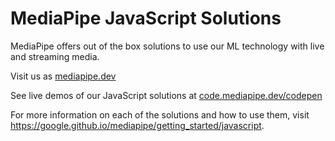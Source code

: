 # MediaPipe JavaScript Solutions

MediaPipe offers out of the box solutions to use our ML technology with live and streaming media.

Visit us as [mediapipe.dev]()

See live demos of our JavaScript solutions at [code.mediapipe.dev/codepen]()

For more information on each of the solutions and how to use them, visit https://google.github.io/mediapipe/getting_started/javascript.

